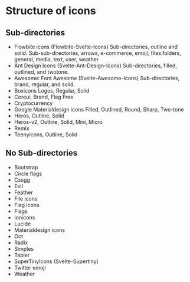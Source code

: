 # Structure of icons

## Sub-directories

- Flowbite icons (Flowbite-Svelte-Icons)
Sub-directories, outline and solid.
Sub-sub-directories, arrows, e-commerce, emoji, files:folders, general, media, text, user, weather
- Ant Design Icons (Svelte-Ant-Design-Icons)
Sub-directories, filled, outlined, and twotone.
- Awesome: Font Awesome (Svelte-Awesome-Icons)
Sub-directories, brand, regular, and solid.
- Boxicons Logos, Regular, Solid
- Coreui, Brand, Flag Free
- Cryptocurrency
- Google Materialdesign icons Filled, Outlined, Round, Sharp, Two-tone
- Heros, Outline, Solid
- Heros-v2, Outline, Solid, Mini, Micro
- Remix
- Teenyicons, Outline, Solid

## No Sub-directories
- Bootstrap
- Circle flags
- Cssgg
- Evil
- Feather
- File icons
- Flag icons
- Flags
- Ionicons
- Lucide
- Materialdesign icons
- Oct
- Radix
- Simples
- Tabler
- SuperTinyIcons (Svelte-Supertiny)
- Twitter emoji
- Weather